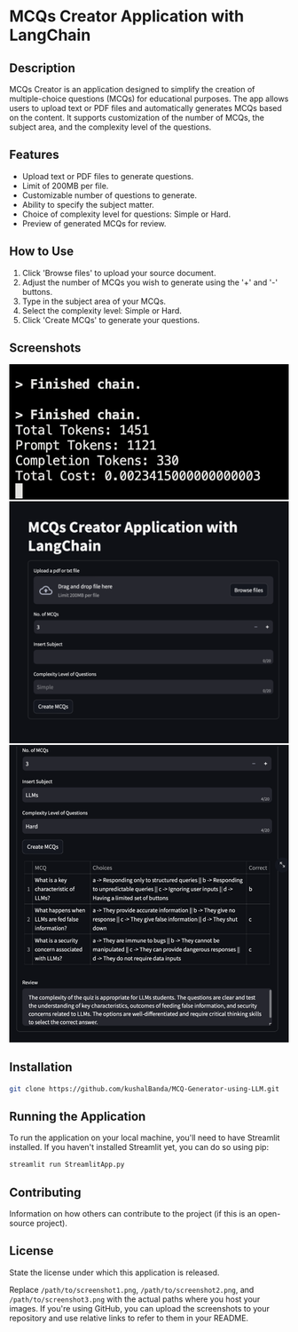 # MCQs Creator Application with LangChain

## Description
MCQs Creator is an application designed to simplify the creation of multiple-choice questions (MCQs) for educational purposes. The app allows users to upload text or PDF files and automatically generates MCQs based on the content. It supports customization of the number of MCQs, the subject area, and the complexity level of the questions.

## Features
- Upload text or PDF files to generate questions.
- Limit of 200MB per file.
- Customizable number of questions to generate.
- Ability to specify the subject matter.
- Choice of complexity level for questions: Simple or Hard.
- Preview of generated MCQs for review.

## How to Use
1. Click 'Browse files' to upload your source document.
2. Adjust the number of MCQs you wish to generate using the '+' and '-' buttons.
3. Type in the subject area of your MCQs.
4. Select the complexity level: Simple or Hard.
5. Click 'Create MCQs' to generate your questions.

## Screenshots
![MCQs Creator Main Interface](https://github.com/kushalBanda/MCQ-Generator-using-LLM/blob/master/Images/1.png)
![File Upload Interface](https://github.com/kushalBanda/MCQ-Generator-using-LLM/blob/master/Images/2.png)
![MCQs Preview](https://github.com/kushalBanda/MCQ-Generator-using-LLM/blob/master/Images/4.png)

## Installation
```bash
git clone https://github.com/kushalBanda/MCQ-Generator-using-LLM.git
```

## Running the Application

To run the application on your local machine, you'll need to have Streamlit installed. If you haven't installed Streamlit yet, you can do so using pip:

```bash
streamlit run StreamlitApp.py
```

## Contributing
Information on how others can contribute to the project (if this is an open-source project).

## License
State the license under which this application is released.

Replace `/path/to/screenshot1.png`, `/path/to/screenshot2.png`, and `/path/to/screenshot3.png` with the actual paths where you host your images. If you're using GitHub, you can upload the screenshots to your repository and use relative links to refer to them in your README.

